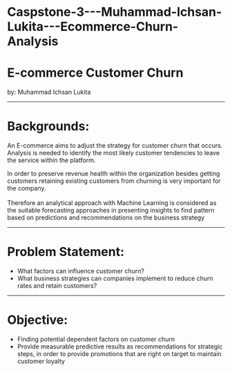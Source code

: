 # Caspstone-3---Muhammad-Ichsan-Lukita---Ecommerce-Churn-Analysis


# E-commerce Customer Churn
by: Muhammad Ichsan Lukita


---
# Backgrounds:
An E-commerce aims to adjust the strategy for customer churn that occurs. Analysis is needed to identify the most likely customer tendencies to leave the service within the platform.

In order to preserve revenue health within the organization besides getting customers retaining existing customers from churning is very important for the company.
<br><br>
Therefore an analytical approach with Machine Learning is considered as the suitable forecasting approaches in presenting insights to find pattern based on predictions and recommendations on the business strategy


---
# Problem Statement:
- What factors can influence customer churn?
- What business strategies can companies implement to reduce churn rates and retain customers?


---
# Objective:
- Finding potential dependent factors on customer churn
- Provide measurable predictive results as recommendations for strategic steps,
in order to provide promotions that are right on target to maintain customer loyalty


